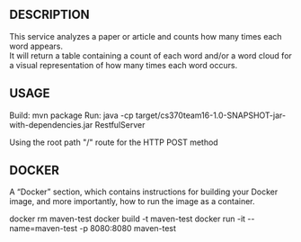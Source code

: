 DESCRIPTION
---------------
This service analyzes a paper or article and counts how many times each word appears.  
It will return a table containing a count of each word and/or a word cloud for a visual representation of 
how many times each word occurs.

USAGE
---------------
Build:
mvn package
Run:
java -cp target/cs370team16-1.0-SNAPSHOT-jar-with-dependencies.jar RestfulServer

Using the root path "/" route for the HTTP POST method

DOCKER
---------------
A “Docker” section, which contains instructions for building your Docker image,
and more importantly, how to run the image as a container. 

docker rm maven-test
docker build -t maven-test
docker run -it --name=maven-test -p 8080:8080 maven-test
